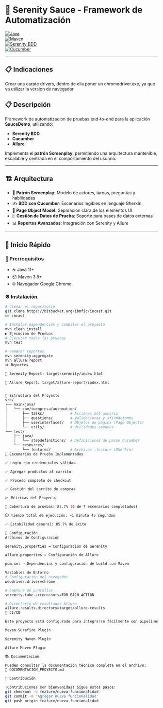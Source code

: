 # 🚀 Serenity Sauce - Framework de Automatización  
[![Java](https://img.shields.io/badge/Java-11-orange.svg)](https://www.oracle.com/java/)  
[![Maven](https://img.shields.io/badge/Maven-3.8+-blue.svg)](https://maven.apache.org/)  
[![Serenity BDD](https://img.shields.io/badge/Serenity%20BDD-3.9.8-green.svg)](https://serenity-bdd.github.io/)  
[![Cucumber](https://img.shields.io/badge/Cucumber-7.14.0-brightgreen.svg)](https://cucumber.io/)  

---
## 📋 Indicaciones 
Crear una carpte drivers, dentro de ella poner un chromedriver.exe, ya que va utilizar la version de navegador 

## 📋 Descripción

Framework de automatización de pruebas end-to-end para la aplicación **SauceDemo**, utilizando:

- **Serenity BDD**
- **Cucumber**
- **Allure**

Implementa el **patrón Screenplay**, permitiendo una arquitectura mantenible, escalable y centrada en el comportamiento del usuario.

---

## 🏗️ Arquitectura

- 🧠 **Patrón Screenplay**: Modelo de actores, tareas, preguntas y habilidades  
- ✍️ **BDD con Cucumber**: Escenarios legibles en lenguaje Gherkin  
- 🧱 **Page Object Model**: Separación clara de los elementos UI  
- 🗄️ **Gestión de Datos de Prueba**: Soporte para bases de datos externas  
- 📊 **Reportes Avanzados**: Integración con Serenity y Allure  

---

## 🚀 Inicio Rápido

### 🔧 Prerrequisitos

- ☕ Java 11+
- 📦 Maven 3.8+
- 🌐 Navegador Google Chrome

### ⚙️ Instalación

```bash
# Clonar el repositorio
git clone https://bitbucket.org/ibmfic/incast.git
cd incast

# Instalar dependencias y compilar el proyecto
mvn clean install
▶️ Ejecución de Pruebas
# Ejecutar todas las pruebas
mvn test

# Generar reportes
mvn serenity:aggregate
mvn allure:report
📊 Reportes

📁 Serenity Report: target/serenity/index.html

📁 Allure Report: target/allure-report/index.html


📁 Estructura del Proyecto
src/
├── main/java/
│   └── com/tuempresa/automation/
│       ├── tasks/            # Acciones del usuario
│       ├── questions/        # Validaciones y afirmaciones
│       ├── userinterfaces/   # Objetos de página (Page Objects)
│       └── utils/            # Utilidades comunes
└── test/
    ├── java/
    │   └── stepdefinitions/  # Definiciones de pasos Cucumber
    └── resources/
        └── features/         # Archivos .feature (Gherkin)
🧪 Escenarios de Prueba Implementados

✅ Login con credenciales válidas

✅ Agregar productos al carrito

✅ Proceso completo de checkout

✅ Gestión del carrito de compras

📈 Métricas del Proyecto

📌 Cobertura de pruebas: 85.7% (6 de 7 escenarios completados)

⏱️ Tiempo total de ejecución: ~1 minuto 45 segundos

✅ Estabilidad general: 85.7% de éxito

🔧 Configuración
Archivos de Configuración

serenity.properties → Configuración de Serenity

allure.properties → Configuración de Allure

pom.xml → Dependencias y configuración de build con Maven

Variables de Entorno
# Configuración del navegador
webdriver.driver=chrome

# Captura de pantallas
serenity.take.screenshots=FOR_EACH_ACTION

# Directorio de resultados Allure
allure.results.directory=target/allure-results
🔄 CI/CD

Este proyecto está configurado para integrarse fácilmente con pipelines de CI/CD utilizando:

Maven Surefire Plugin

Serenity Maven Plugin

Allure Maven Plugin

📚 Documentación

Puedes consultar la documentación técnica completa en el archivo:
📄 DOCUMENTACION_PROYECTO.md

🤝 Contribución

¡Contribuciones son bienvenidas! Sigue estos pasos:
git checkout -b feature/nueva-funcionalidad
git commit -m 'Agregar nueva funcionalidad'
git push origin feature/nueva-funcionalidad


